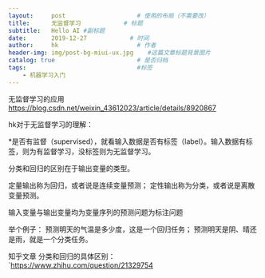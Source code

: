 ```yaml
---
layout:     post                    # 使用的布局（不需要改）
title:      无监督学习            # 标题
subtitle:   Hello AI #副标题
date:       2019-12-27            # 时间
author:     hk                      # 作者
header-img: img/post-bg-miui-ux.jpg    #这篇文章标题背景图片
catalog: true                       # 是否归档
tags:                               #标签
    - 机器学习入门
---
```


无监督学习的应用 https://blog.csdn.net/weixin_43612023/article/details/8920867

hk对于无监督学习的理解：

 *是否有监督（supervised），就看输入数据是否有标签（label）。输入数据有标签，则为有监督学习，没标签则为无监督学习。

分类和回归的区别在于输出变量的类型。

定量输出称为回归，或者说是连续变量预测；
定性输出称为分类，或者说是离散变量预测。

输入变量与输出变量均为变量序列的预测问题为标注问题

举个例子：
预测明天的气温是多少度，这是一个回归任务；
预测明天是阴、晴还是雨，就是一个分类任务。

知乎文章 分类和回归的具体区别：
\`https://www.zhihu.com/question/21329754
